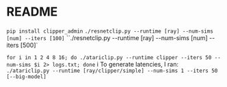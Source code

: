 # README

`pip install clipper_admin`
`./resnetclip.py --runtime [ray] --num-sims [num] --iters [100]`
``./resnetclip.py --runtime [ray] --num-sims [num] --iters [500]`


 `for i in 1 2 4 8 16; do ./atariclip.py --runtime clipper --iters 50 --num-sims $i 2> logs.txt; done`
i
To generate latencies, I ran:
`./atariclip.py --runtime [ray/clipper/simple] --num-sims 1 --iters 50 [--big-model]`
